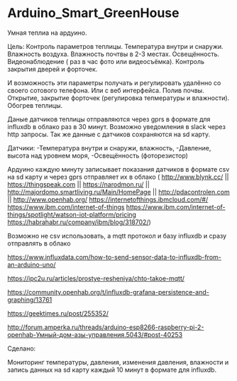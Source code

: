 # Arduino_Smart_GreenHouse
Умная теплиа на ардуино.

Цель:
Контроль параметров теплицы. Температура внутри и снаружи. Влажность воздуха. Влажность почтвы в 2-3 местах. Освещённость. Видеонаблюдение ( раз в час фото или видеосъёмка). Контроль закрытия дверей и форточек.

И возможность эти параметры получать и регулировать удалённо со своего сотового телефона. Или с веб интерфейса. Полив почвы. Открытие, закрытие форточек (регулировка тепмературы и влажности). Обогрев теплицы. 

Даные датчиков теплицы отправляются через gprs в формате для influxdb в облако раз в 30 минут. Возможно уведомления в slack через http запросы. Так же данные с датчиков сохраняются на sd карту.

Датчики:
-Температура внутри и снаружи, влажность, 
-Давление, высота над уровнем моря,
-Освещённость (фоторезистор)

Ардуино каждую минуту записывает показания датчиков  в формате csv на sd карту и через gprs отправляет их в облако ( http://www.blynk.cc/ || https://thingspeak.com || https://narodmon.ru/ || http://majordomo.smartliving.ru/Main/HomePage || http://pdacontrolen.com || http://www.openhab.org/ https://internetofthings.ibmcloud.com/#/ https://www.ibm.com/internet-of-things https://www.ibm.com/internet-of-things/spotlight/watson-iot-platform/pricing https://habrahabr.ru/company/ibm/blog/318702/)

Возможно не csv использовать, а mqtt  протокол и базу influxdb и сразу отправлять в облако

https://www.influxdata.com/how-to-send-sensor-data-to-influxdb-from-an-arduino-uno/

https://ipc2u.ru/articles/prostye-resheniya/chto-takoe-mqtt/

https://community.openhab.org/t/influxdb-grafana-persistence-and-graphing/13761

https://geektimes.ru/post/255352/

http://forum.amperka.ru/threads/arduino-esp8266-raspberry-pi-2-openhab-Умный-дом-азы-управления.5043/#post-40253


Сделано:

Мониторинг температуры, давления, изменения давления, влажности и запись данных на sd карту каждый 10 минут в формате для influxdb.
